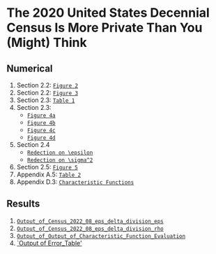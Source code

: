# The 2020 United States Decennial Census Is More Private Than You (Might) Think

## Numerical 
1. Section 2.2: [`Figure 2`](Figures/Improvement_IID.ipynb)
2. Section 2.2: [`Figure 3`](Figures/Downstream_Tasks.ipynb)
3. Section 2.3: [`Table 1`](Numerical/DP_to_Noise.m)
4. Section 2.3:
   - [`Figure 4a`](Figures/State_Error.ipynb)
   - [`Figure 4b`](Figures/Tract_Error.ipynb)
   - [`Figure 4c`](Figures/County_Error.ipynb)
   - [`Figure 4d`](Figures/PA_Block_Error.ipynb)
6. Section 2.4
   - [`Redection on \epsilon`](Numerical/Census_2022_08_eps_delta_division_eps.py)
   - [`Redection on \sigma^2`](Numerical/Census_2022_08_eps_delta_division_rho.py)
7. Section 2.5: [`Figure 5`](Figures/Downstream_Tasks.ipynb)
8. Appendix A.5: [`Table 2`](Numerical/Error_Table.m)
9. Appendix D.3: [`Characteristic Functions`](Numerical/Characteristic_Function_Evaluation.ipynb)

## Results
1. [`Output_of_Census_2022_08_eps_delta_division_eps`](Results/Output_of_Census_2022_08_eps_delta_division_eps)
2. [`Output_of_Census_2022_08_eps_delta_division_rho`](Results/Output_of_Census_2022_08_eps_delta_division_rho)
3. [`Output_of_Output_of_Characteristic_Function_Evaluation`](Results/Output_of_Characteristic_Function_Evaluation)
4. [`Output of Error_Table'](Results/Output_of_Error_Table.txt)

